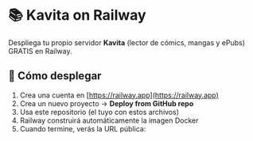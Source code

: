 # 📚 Kavita on Railway

Despliega tu propio servidor **Kavita** (lector de cómics, mangas y ePubs) GRATIS en Railway.

## 🚀 Cómo desplegar

1. Crea una cuenta en [https://railway.app](https://railway.app)
2. Crea un nuevo proyecto → **Deploy from GitHub repo**
3. Usa este repositorio (el tuyo con estos archivos)
4. Railway construirá automáticamente la imagen Docker
5. Cuando termine, verás la URL pública:
